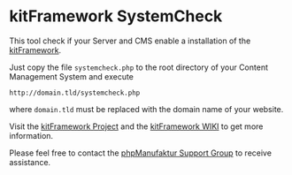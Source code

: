 kitFramework SystemCheck
========================

This tool check if your Server and CMS enable a installation of the [kitFramework](https://kit2.phpmanufaktur.de).

Just copy the file `systemcheck.php` to the root directory of your Content Management System and execute

    http://domain.tld/systemcheck.php

where `domain.tld` must be replaced with the domain name of your website.

Visit the [kitFramework Project](https://kit2.phpmanufaktur.de) and the [kitFramework WIKI](https://github.com/phpManufaktur/kitFramework/wiki) to get more information.

Please feel free to contact the [phpManufaktur Support Group](https://support.phpmanufaktur.de) to receive assistance. 